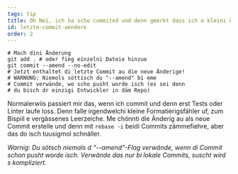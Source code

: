 ```yaml
---
tags: tip
title: Oh Nei, ich ha scho commited und denn gmerkt dass ich e kleini Änderig vergässe ha!
id: letzte-commit-aendere
order: 2
---
```


```git
# Mach dini Änderung
git add . # oder fieg einzelni Dateie hinzue
git commit --amend --no-edit
# Jetzt enthaltet di letzte Commit au die neue Änderige!
# WARNUNG: Niemols söttisch du "--amend" bi eme 
# Commit verwände, wo scho pusht worde isch (es sei denn
# du bisch dr einzigi Entwickler in däm Repo)
```

Normalerwiis passiert mir das, wenn ich commit und denn erst Tests oder Linter laufe loss. Denn falle irgendwelchi kleine Formatierigsfähler uf, zum Bispiil e vergässenes Leerzeiche. Me chönnti die Änderig au als neue Commit erstelle und denn mit <nobr>`rebase -i`</nobr> beidi Commits zämmefiehre, aber das do isch tuusigmol schnäller.


*Warnig: Du sötsch niemals d "--amend"-Flag verwände, wenn di Commit schon pusht worde isch. Verwände das nur bi lokale Commits, suscht wird s kompliziert.*